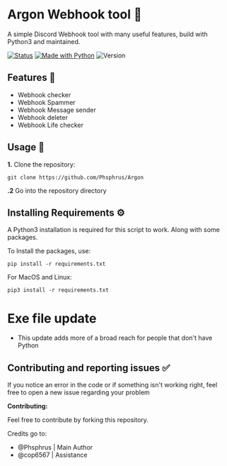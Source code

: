# Argon Webhook tool 🤖

A simple Discord Webhook tool with many useful features, build with Python3 and maintained.

[![Status](https://img.shields.io/badge/Status-Maintained-red?style=for-the-badge)](https://shields.io/)
[![Made with Python](https://img.shields.io/badge/Made_With-Python-yellow?style=for-the-badge&logo=python)](https://python)
![Version](https://img.shields.io/badge/Version-1.0.4-blue?style=for-the-badge&)


## Features 🦾

- Webhook checker
- Webhook Spammer
- Webhook Message sender
- Webhook deleter
- Webhook Life checker

## Usage 📖

**1.** Clone the repository:

```
git clone https://github.com/Phsphrus/Argon
 ```
**.2** Go into the repository directory 



## Installing Requirements ⚙️

A Python3 installation is required for this script to work. Along with some packages.

To Install the packages, use:

```
pip install -r requirements.txt
```
For MacOS and Linux:
```
pip3 install -r requirements.txt
```


# Exe file update

- This update adds more of a broad reach for people that don't have Python

## Contributing and reporting issues ✅

If you notice an error in the code or if something isn't working right, feel free to open a new issue regarding your problem

**Contributing:**

Feel free to contribute by forking this repository.

Credits go to:

- @Phsphrus | Main Author
- @cop6567 | Assistance
